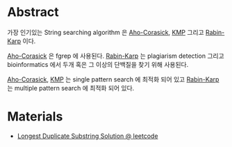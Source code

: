 # Abstract

가장 인기있는 String searching algorithm 은 [Aho-Corasick](/fundamentals/tree/ahocorasic/README.md), [KMP](/fundamentals/string/kmpsearch/README.md) 그리고 [Rabin-Karp](/fundamentals/string/rabinkarp/README.md) 이다.

[Aho-Corasick](/fundamentals/tree/ahocorasic/README.md) 은 fgrep 에 사용된다. [Rabin-Karp](/fundamentals/string/rabinkarp/README.md) 는 plagiarism detection 그리고 bioinformatics 에서 두개 혹은 그 이상의 단백질을 찾기 위해 사용된다.

[Aho-Corasick](/fundamentals/tree/ahocorasic/README.md), [KMP](/fundamentals/string/kmpsearch/README.md) 는 single pattern search 에 최적화 되어 있고 [Rabin-Karp](/fundamentals/string/rabinkarp/README.md) 는 multiple pattern search 에 최적화 되어 있다.

# Materials

* [Longest Duplicate Substring Solution @ leetcode](https://leetcode.com/problems/longest-duplicate-substring/solution/)

